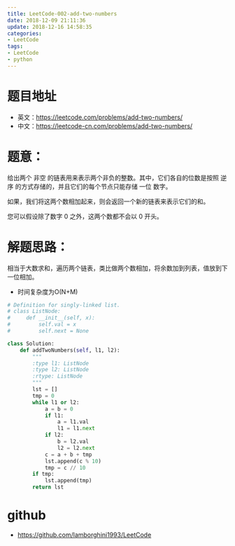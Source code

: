 ```yaml
---
title: LeetCode-002-add-two-numbers
date: 2018-12-09 21:11:36
update: 2018-12-16 14:58:35
categories:
- LeetCode
tags:
- LeetCode
- python
---
```


# 题目地址
- 英文：https://leetcode.com/problems/add-two-numbers/
- 中文：https://leetcode-cn.com/problems/add-two-numbers/

# 题意：
给出两个 非空 的链表用来表示两个非负的整数。其中，它们各自的位数是按照 逆序 的方式存储的，并且它们的每个节点只能存储 一位 数字。

如果，我们将这两个数相加起来，则会返回一个新的链表来表示它们的和。

您可以假设除了数字 0 之外，这两个数都不会以 0 开头。

# 解题思路：
相当于大数求和，遍历两个链表，类比做两个数相加，将余数加到列表，值放到下一位相加。
- 时间复杂度为O(N+M)
<!--python0-->
```python
# Definition for singly-linked list.
# class ListNode:
#     def __init__(self, x):
#         self.val = x
#         self.next = None

class Solution:
    def addTwoNumbers(self, l1, l2):
        """
        :type l1: ListNode
        :type l2: ListNode
        :rtype: ListNode
        """
        lst = []
        tmp = 0
        while l1 or l2:
            a = b = 0
            if l1:
                a = l1.val
                l1 = l1.next
            if l2:
                b = l2.val
                l2 = l2.next
            c = a + b + tmp
            lst.append(c % 10)
            tmp = c // 10
        if tmp:
            lst.append(tmp)
        return lst

```

# github
- https://github.com/lamborghini1993/LeetCode
